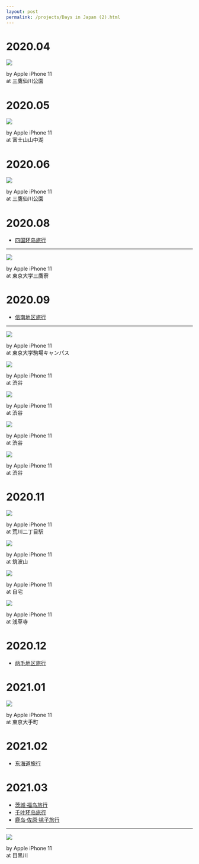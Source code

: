 ```yaml
---
layout: post
permalink: /projects/Days in Japan (2).html
---
```


# 2020.04

<div class="gallery">
    <div class="item">
        <img src="/assets/src/days-in-japan/2020-04-1.jpeg">
        <p>by Apple iPhone 11<br>at 三鷹仙川公園</p>
    </div>
</div>

# 2020.05

<div class="gallery">
    <div class="item">
        <img src="/assets/src/days-in-japan/2020-05-1.jpeg">
        <p>by Apple iPhone 11<br>at 富士山山中湖</p>
    </div>
</div>

# 2020.06

<div class="gallery">
    <div class="item">
        <img src="/assets/src/days-in-japan/2020-06-1.jpeg">
        <p>by Apple iPhone 11<br>at 三鷹仙川公園</p>
    </div>
</div>

# 2020.08

- [四国环岛旅行](/2020/08/23/a-travel-at-shikoku.html)

---

<div class="gallery">
    <div class="item">
        <img src="/assets/src/days-in-japan/2020-08-1.jpeg">
        <p>by Apple iPhone 11<br>at 東京大学三鷹寮</p>
    </div>
</div>

# 2020.09

- [信南地区旅行](/2020/09/16/a-travel-at-shinnan.html)

---

<div class="gallery">
    <div class="item">
        <img src="/assets/src/days-in-japan/2020-09-1.jpeg">
        <p>by Apple iPhone 11<br>at 東京大学駒場キャンパス</p>
    </div>
    <div class="item">
        <img src="/assets/src/days-in-japan/2020-09-2.jpeg">
        <p>by Apple iPhone 11<br>at 渋谷</p>
    </div>
    <div class="item">
        <img src="/assets/src/days-in-japan/2020-09-3.jpeg">
        <p>by Apple iPhone 11<br>at 渋谷</p>
    </div>
    <div class="item">
        <img src="/assets/src/days-in-japan/2020-09-4.jpeg">
        <p>by Apple iPhone 11<br>at 渋谷</p>
    </div>
    <div class="item">
        <img src="/assets/src/days-in-japan/2020-09-5.jpeg">
        <p>by Apple iPhone 11<br>at 渋谷</p>
    </div>
</div>

# 2020.11

<div class="gallery">
    <div class="item">
        <img src="/assets/src/days-in-japan/2020-11-1.jpeg">
        <p>by Apple iPhone 11<br>at 荒川二丁目駅</p>
    </div>
    <div class="item">
        <img src="/assets/src/days-in-japan/2020-11-2.jpeg">
        <p>by Apple iPhone 11<br>at 筑波山</p>
    </div>
    <div class="item">
        <img src="/assets/src/days-in-japan/2020-11-3.jpeg">
        <p>by Apple iPhone 11<br>at 自宅</p>
    </div>
    <div class="item">
        <img src="/assets/src/days-in-japan/2020-11-4.jpeg">
        <p>by Apple iPhone 11<br>at 浅草寺</p>
    </div>
</div>

# 2020.12

- [两毛地区旅行](/2020/12/28/a-travel-at-ryomo.html)

# 2021.01

<div class="gallery">
    <div class="item">
        <img src="/assets/src/days-in-japan/2021-01-1.jpeg">
        <p>by Apple iPhone 11<br>at 東京大手町</p>
    </div>
</div>

# 2021.02

- [东海道旅行](/2021/02/15/a-travel-at-toukaido.html)

# 2021.03

- [茨城·福岛旅行](/2021/03/08/a-travel-at-ibaraki.html)
- [千叶环岛旅行](/2021/03/23/a-travel-at-chiba.html)
- [鹿岛·佐原·铫子旅行](/2021/03/26/a-travel-at-choshi.html)

---

<div class="gallery">
    <div class="item">
        <img src="/assets/src/days-in-japan/2021-03-1.jpeg">
        <p>by Apple iPhone 11<br>at 目黒川</p>
    </div>
</div>
